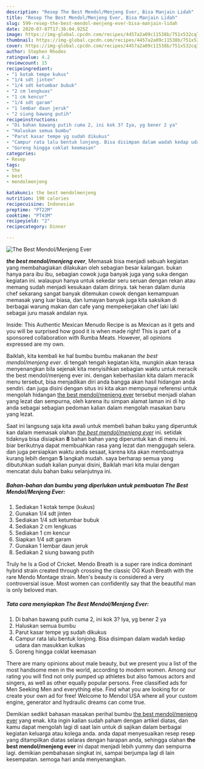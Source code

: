 ```yaml
---
description: "Resep The Best Mendol/Menjeng Ever, Bisa Manjain Lidah"
title: "Resep The Best Mendol/Menjeng Ever, Bisa Manjain Lidah"
slug: 599-resep-the-best-mendol-menjeng-ever-bisa-manjain-lidah
date: 2020-07-07T17:36:04.925Z
image: https://img-global.cpcdn.com/recipes/4457a2a09c11538b/751x532cq70/the-best-mendolmenjeng-ever-foto-resep-utama.jpg
thumbnail: https://img-global.cpcdn.com/recipes/4457a2a09c11538b/751x532cq70/the-best-mendolmenjeng-ever-foto-resep-utama.jpg
cover: https://img-global.cpcdn.com/recipes/4457a2a09c11538b/751x532cq70/the-best-mendolmenjeng-ever-foto-resep-utama.jpg
author: Stephen Rhodes
ratingvalue: 4.2
reviewcount: 15
recipeingredient:
- "1 kotak tempe kukus"
- "1/4 sdt jinten"
- "1/4 sdt ketumbar bubuk"
- "2 cm lengkuas"
- "1 cm kencur"
- "1/4 sdt garam"
- "1 lembar daun jeruk"
- "2 siung bawang putih"
recipeinstructions:
- "Di bahan bawang putih cuma 2, ini kok 3? Iya, yg bener 2 ya"
- "Haluskan semua bumbu"
- "Parut kasar tempe yg sudah dikukus"
- "Campur rata lalu bentuk lonjong. Bisa disimpan dalam wadah kedap udara dan masukkan kulkas"
- "Goreng hingga coklat keemasan"
categories:
- Resep
tags:
- the
- best
- mendolmenjeng

katakunci: the best mendolmenjeng 
nutrition: 190 calories
recipecuisine: Indonesian
preptime: "PT22M"
cooktime: "PT43M"
recipeyield: "2"
recipecategory: Dinner

---
```



![The Best Mendol/Menjeng Ever](https://img-global.cpcdn.com/recipes/4457a2a09c11538b/751x532cq70/the-best-mendolmenjeng-ever-foto-resep-utama.jpg)

<b><i>the best mendol/menjeng ever</i></b>, Memasak bisa menjadi sebuah kegiatan yang membahagiakan dilakukan oleh sebagian besar kalangan. bukan hanya para ibu ibu, sebagian cowok juga banyak juga yang suka dengan kegiatan ini. walaupun hanya untuk sekedar seru seruan dengan rekan atau memang sudah menjadi kesukaan dalam dirinya. tak heran dalam dunia chef sekarang sangat banyak ditemukan cowok dengan kemampuan memasak yang luar biasa, dan lumayan banyak juga kita saksikan di berbagai warung makan dan cafe yang mempekerjakan chef laki laki sebagai juru masak andalan nya.

Inside: This Authentic Mexican Menudo Recipe is as Mexican as it gets and you will be surprised how good it is when made right! This is part of a sponsored collaboration with Rumba Meats. However, all opinions expressed are my own.

Baiklah, kita kembali ke hal bumbu bumbu makanan <i>the best mendol/menjeng ever</i>. di tengah tengah kegiatan kita, mungkin akan terasa menyenangkan bila sejenak kita menyisihkan sebagian waktu untuk meracik the best mendol/menjeng ever ini. dengan keberhasilan kita dalam meracik menu tersebut, bisa menjadikan diri anda bangga akan hasil hidangan anda sendiri. dan juga disini dengan situs ini kita akan mempunyai referensi untuk mengolah hidangan <u>the best mendol/menjeng ever</u> tersebut menjadi olahan yang lezat dan sempurna, oleh karena itu simpan alamat laman ini di hp anda sebagai sebagian pedoman kalian dalam mengolah masakan baru yang lezat.


Saat ini langsung saja kita awali untuk membeli bahan baku yang diperuntuk kan dalam memasak olahan <u><i>the best mendol/menjeng ever</i></u> ini. setidak tidaknya bisa disiapkan <b>8</b> bahan bahan yang diperuntuk kan di menu ini. biar berikutnya dapat membuahkan rasa yang lezat dan menggugah selera. dan juga persiapkan waktu anda sesaat, karena kita akan membuatnya kurang lebih dengan <b>5</b> langkah mudah. saya berharap semua yang dibutuhkan sudah kalian punyai disini, Baiklah mari kita mulai dengan mencatat dulu bahan baku selanjutnya ini.

<!--inarticleads1-->

##### Bahan-bahan dan bumbu yang diperlukan untuk pembuatan The Best Mendol/Menjeng Ever:

1. Sediakan 1 kotak tempe (kukus)
1. Gunakan 1/4 sdt jinten
1. Sediakan 1/4 sdt ketumbar bubuk
1. Sediakan 2 cm lengkuas
1. Sediakan 1 cm kencur
1. Siapkan 1/4 sdt garam
1. Gunakan 1 lembar daun jeruk
1. Sediakan 2 siung bawang putih


Truly he Is a God of Cricket. Mendo Breath is a super rare indica dominant hybrid strain created through crossing the classic OG Kush Breath with the rare Mendo Montage strain. Men&#39;s beauty is considered a very controversial issue. Most women can confidently say that the beautiful man is only beloved man. 

<!--inarticleads2-->

##### Tata cara menyiapkan The Best Mendol/Menjeng Ever:

1. Di bahan bawang putih cuma 2, ini kok 3? Iya, yg bener 2 ya
1. Haluskan semua bumbu
1. Parut kasar tempe yg sudah dikukus
1. Campur rata lalu bentuk lonjong. Bisa disimpan dalam wadah kedap udara dan masukkan kulkas
1. Goreng hingga coklat keemasan


There are many opinions about male beauty, but we present you a list of the most handsome men in the world, according to modern women. Among our rating you will find not only pumped up athletes but also famous actors and singers, as well as other equally popular persons. Free classified ads for Men Seeking Men and everything else. Find what you are looking for or create your own ad for free! Welcome to Mendol USA where all your custom engine, generator and hydraulic dreams can come true. 

Demikian sedikit bahasan masakan perihal bumbu <u>the best mendol/menjeng ever</u> yang enak. kita ingin kalian sudah paham dengan artikel diatas, dan kamu dapat mengolah lagi di saat lain untuk di sajikan dalam berbagai kegiatan keluarga atau kolega anda. anda dapat menyesuaikan resep resep yang ditampilkan diatas selaras dengan harapan anda, sehingga olahan <b>the best mendol/menjeng ever</b> ini dapat menjadi lebih yummy dan sempurna lagi. demikian pembahasan singkat ini, sampai berjumpa lagi di lain kesempatan. semoga hari anda menyenangkan.
